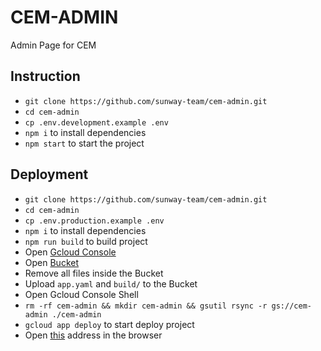 # CEM-ADMIN

Admin Page for CEM

## Instruction

- `git clone https://github.com/sunway-team/cem-admin.git`
- `cd cem-admin`
- `cp .env.development.example .env`
- `npm i` to install dependencies
- `npm start` to start the project

## Deployment

- `git clone https://github.com/sunway-team/cem-admin.git`
- `cd cem-admin`
- `cp .env.production.example .env`
- `npm i` to install dependencies
- `npm run build` to build project
- Open [Gcloud Console](https://console.cloud.google.com/home/dashboard?project=cem-admin)
- Open [Bucket](https://console.cloud.google.com/storage/browser/cem-admin?project=cem-admin-178217)
- Remove all files inside the Bucket
- Upload `app.yaml` and `build/` to the Bucket
- Open Gcloud Console Shell
- `rm -rf cem-admin && mkdir cem-admin && gsutil rsync -r gs://cem-admin ./cem-admin`
- `gcloud app deploy` to start deploy project
- Open [this](http://cem-admin-178217.appspot.com) address in the browser

